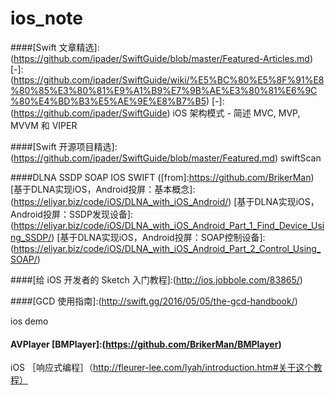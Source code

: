 # ios_note

####[Swift 文章精选]:(https://github.com/ipader/SwiftGuide/blob/master/Featured-Articles.md)
[-]:(https://github.com/ipader/SwiftGuide/wiki/%E5%BC%80%E5%8F%91%E8%80%85%E3%80%81%E9%A1%B9%E7%9B%AE%E3%80%81%E6%9C%80%E4%BD%B3%E5%AE%9E%E8%B7%B5)
[-]:(https://github.com/ipader/SwiftGuide)
iOS 架构模式 - 简述 MVC, MVP, MVVM 和 VIPER


####[Swift 开源项目精选]:(https://github.com/ipader/SwiftGuide/blob/master/Featured.md)
swiftScan

####DLNA SSDP SOAP IOS SWIFT ([from]:https://github.com/BrikerMan)
[基于DLNA实现iOS，Android投屏：基本概念]:(https://eliyar.biz/code/iOS/DLNA_with_iOS_Android/)
 [基于DLNA实现iOS，Android投屏：SSDP发现设备]:(https://eliyar.biz/code/iOS/DLNA_with_iOS_Android_Part_1_Find_Device_Using_SSDP/)
 [基于DLNA实现iOS，Android投屏：SOAP控制设备]:(https://eliyar.biz/code/iOS/DLNA_with_iOS_Android_Part_2_Control_Using_SOAP/)
 
####[给 iOS 开发者的 Sketch 入门教程]:(http://ios.jobbole.com/83865/)

####[GCD 使用指南]:(http://swift.gg/2016/05/05/the-gcd-handbook/)


ios demo 
#### AVPlayer [BMPlayer]:(https://github.com/BrikerMan/BMPlayer)

iOS
［响应式编程］（http://fleurer-lee.com/lyah/introduction.htm#关于这个教程）
